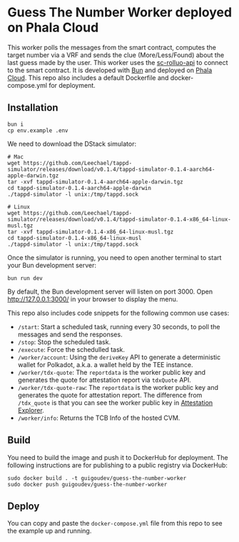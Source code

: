 # Guess The Number Worker deployed on Phala Cloud


This worker polls the messages from the smart contract, computes the target number via a VRF and sends the clue (More/Less/Found) about the last guess made by the user. 
This worker uses the [sc-rolluo-api](/sc-rollup-api) to connect to the smart contract. It is developed with [Bun](https://bun.sh/) and deployed on [Phala Cloud](https://cloud.phala.network/).
This repo also includes a default Dockerfile and docker-compose.yml for deployment.

## Installation

```shell
bun i
cp env.example .env
```

We need to download the DStack simulator:

```shell
# Mac
wget https://github.com/Leechael/tappd-simulator/releases/download/v0.1.4/tappd-simulator-0.1.4-aarch64-apple-darwin.tgz
tar -xvf tappd-simulator-0.1.4-aarch64-apple-darwin.tgz
cd tappd-simulator-0.1.4-aarch64-apple-darwin
./tappd-simulator -l unix:/tmp/tappd.sock

# Linux
wget https://github.com/Leechael/tappd-simulator/releases/download/v0.1.4/tappd-simulator-0.1.4-x86_64-linux-musl.tgz
tar -xvf tappd-simulator-0.1.4-x86_64-linux-musl.tgz
cd tappd-simulator-0.1.4-x86_64-linux-musl
./tappd-simulator -l unix:/tmp/tappd.sock
```

Once the simulator is running, you need to open another terminal to start your Bun development server:

```shell
bun run dev
```

By default, the Bun development server will listen on port 3000. Open http://127.0.0.1:3000/ in your browser to display the menu.

This repo also includes code snippets for the following common use cases:

- `/start`: Start a scheduled task, running every 30 seconds, to poll the messages and send the responses.
- `/stop`: Stop the scheduled task.
- `/execute`: Force the schedulled task.
- `/worker/account`: Using the `deriveKey` API to generate a deterministic wallet for Polkadot, a.k.a. a wallet held by the TEE instance.
- `/worker/tdx-quote`: The `reportdata` is the worker public key and generates the quote for attestation report via `tdxQuote` API.
- `/worker/tdx-quote-raw`: The `reportdata` is the worker public key and generates the quote for attestation report. The difference from `/tdx_quote` is that you can see the worker public key in [Attestation Explorer](https://proof.t16z.com/).
- `/worker/info`: Returns the TCB Info of the hosted CVM.

## Build

You need to build the image and push it to DockerHub for deployment. The following instructions are for publishing to a public registry via DockerHub:

```shell
sudo docker build . -t guigoudev/guess-the-number-worker
sudo docker push guigoudev/guess-the-number-worker
```

## Deploy

You can copy and paste the `docker-compose.yml` file from this repo to see the example up and running.